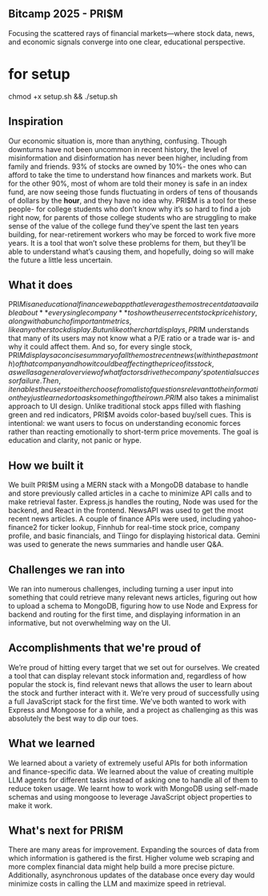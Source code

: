 ## Bitcamp 2025 - PRI$M
Focusing the scattered rays of financial markets—where stock data, news, and economic signals converge into one clear, educational perspective.

# for setup
chmod +x setup.sh && ./setup.sh

## Inspiration
Our economic situation is, more than anything, confusing. Though downturns have not been uncommon in recent history, the level of misinformation and disinformation has never been higher, including from family and friends. 93% of stocks are owned by 10%- the ones who can afford to take the time to understand how finances and markets work. But for the other 90%, most of whom are told their money is safe in an index fund, are now seeing those funds fluctuating in orders of tens of thousands of dollars by the **hour**, and they have no idea why. PRI$M is a tool for these people- for college students who don’t know why it’s so hard to find a job right now, for parents of those college students who are struggling to make sense of the value of the college fund they’ve spent the last ten years building, for near-retirement workers who may be forced to work five more years. It is a tool that won’t solve these problems for them, but they’ll be able to understand what’s causing them, and hopefully, doing so will make the future a little less uncertain.

## What it does
PRI$M is an educational finance web app that leverages the most recent data available about **every single company** to show the user recent stock price history, along with a bunch of important metrics, like any other stock display. But unlike other chart displays, PRI$M understands that many of its users may not know what a P/E ratio or a trade war is- and why it could affect them. And so, for every single stock, PRI$M displays a concise summary of all the most recent news (within the past month) of that company and how it could be affecting the price of its stock, as well as a general overview of what factors drive the company’s potential success or failure. Then, it enables the users to either choose from a list of questions relevant to the information they just learned or to ask something of their own. PRI$M also takes a minimalist approach to UI design. Unlike traditional stock apps filled with flashing green and red indicators, PRI$M avoids color-based buy/sell cues. This is intentional: we want users to focus on understanding economic forces rather than reacting emotionally to short-term price movements. The goal is education and clarity, not panic or hype.

## How we built it
We built PRI$M using a MERN stack with a MongoDB database to handle and store previously called articles in a cache to minimize API calls and to make retrieval faster. Express.js handles the routing, Node was used for the backend, and React in the frontend. NewsAPI was used to get the most recent news articles. A couple of finance APIs were used, including yahoo-finance2 for ticker lookup, Finnhub for real-time stock price, company profile, and basic financials, and Tiingo for displaying historical data. Gemini was used to generate the news summaries and handle user Q&A.

## Challenges we ran into
We ran into numerous challenges, including turning a user input into something that could retrieve many relevant news articles, figuring out how to upload a schema to MongoDB, figuring how to use Node and Express for backend and routing for the first time, and displaying information in an informative, but not overwhelming way on the UI.

## Accomplishments that we're proud of
We’re proud of hitting every target that we set out for ourselves. We created a tool that can display relevant stock information and, regardless of how popular the stock is, find relevant news that allows the user to learn about the stock and further interact with it. We’re very proud of successfully using a full JavaScript stack for the first time. We’ve both wanted to work with Express and Mongoose for a while, and a project as challenging as this was absolutely the best way to dip our toes.

## What we learned
We learned about a variety of extremely useful APIs for both information and finance-specific data. We learned about the value of creating multiple LLM agents for different tasks instead of asking one to handle all of them to reduce token usage. We learnt how to work with MongoDB using self-made schemas and using mongoose to leverage JavaScript object properties to make it work. 

## What's next for PRI$M
There are many areas for improvement. Expanding the sources of data from which information is gathered is the first. Higher volume web scraping and more complex financial data might help build a more precise picture. Additionally, asynchronous updates of the database once every day would minimize costs in calling the LLM and maximize speed in retrieval.

